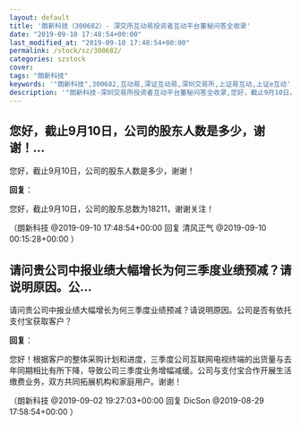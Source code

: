 ```yaml
---
layout: default
title: '朗新科技（300682）- 深交所互动易投资者互动平台董秘问答全收录'
date: "2019-09-10 17:48:54+00:00"
last_modified_at: "2019-09-10 17:48:54+00:00"
permalink: /stock/sz/300682/
categories: szstock
cover: 
tags: "朗新科技"
keywords: '"朗新科技",300682,互动易,深证互动易,深圳交易所,上证易互动,上证e互动'
description: '"朗新科技-深圳交易所投资者互动平台董秘问答全收录,您好，截止9月10日，公司的股东人数是多少，谢谢！"'
---
```


## 您好，截止9月10日，公司的股东人数是多少，谢谢！...

您好，截止9月10日，公司的股东人数是多少，谢谢！

**回复**：

您好，截止9月10日，公司的股东总数为18211，谢谢关注！ 

（朗新科技  @2019-09-10 17:48:54+00:00 回复 清风正气  @2019-09-10 00:15:28+00:00 ）

## 请问贵公司中报业绩大幅增长为何三季度业绩预减？请说明原因。公...

请问贵公司中报业绩大幅增长为何三季度业绩预减？请说明原因。公司是否有依托支付宝获取客户？

**回复**：

您好！根据客户的整体采购计划和进度，三季度公司互联网电视终端的出货量与去年同期相比有所下降，导致公司三季度业务增幅减缓。公司与支付宝合作开展生活缴费业务，双方共同拓展机构和家庭用户。谢谢！ 

（朗新科技  @2019-09-02 19:27:03+00:00 回复 DicSon  @2019-08-29 17:58:54+00:00 ）

